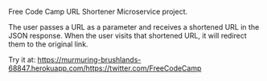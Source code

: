 Free Code Camp URL Shortener Microservice project.

The user passes a URL as a parameter and receives a shortened URL in the JSON response.
When the user visits that shortened URL, it will redirect them to the original link.

Try it at: https://murmuring-brushlands-68847.herokuapp.com/https://twitter.com/FreeCodeCamp

